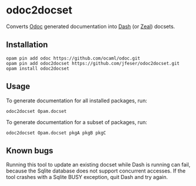 # odoc2docset

Converts [Odoc](https://github.com/ocaml-doc/odoc) generated documentation into [Dash](https://kapeli.com/dash) (or [Zeal](https://zealdocs.org/)) docsets.

## Installation

```
opam pin add odoc https://github.com/ocaml/odoc.git
opam pin add odoc2docset https://github.com/jfeser/odoc2docset.git
opam install odoc2docset
```

## Usage

To generate documentation for all installed packages, run:

```
odoc2docset Opam.docset
```

To generate documentation for a subset of packages, run:

```
odoc2docset Opam.docset pkgA pkgB pkgC
```

## Known bugs

Running this tool to update an existing docset while Dash is running can fail,
because the Sqlite database does not support concurrent accesses. If the tool
crashes with a Sqlite BUSY exception, quit Dash and try again.
